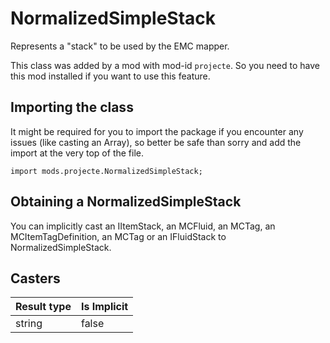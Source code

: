 # NormalizedSimpleStack

Represents a "stack" to be used by the EMC mapper.

This class was added by a mod with mod-id `projecte`. So you need to have this mod installed if you
want to use this feature.

## Importing the class

It might be required for you to import the package if you encounter any issues (like casting an
Array), so better be safe than sorry and add the import at the very top of the file.

```zenscript
import mods.projecte.NormalizedSimpleStack;
```

## Obtaining a NormalizedSimpleStack

You can implicitly cast an IItemStack, an MCFluid, an MCTag<MCItemDefinition>, an MCItemTagDefinition, an MCTag<MCFluid> or an IFluidStack to NormalizedSimpleStack.

## Casters

| Result type | Is Implicit |
|-------------|-------------|
| string | false |

